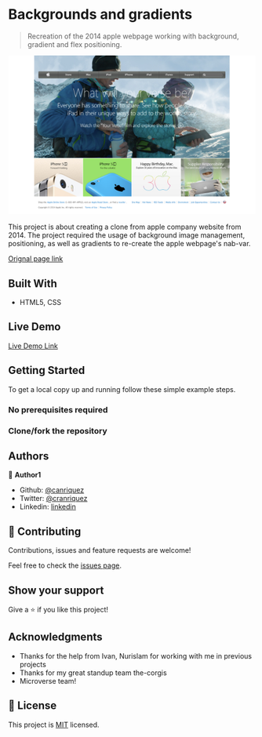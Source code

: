 # Backgrounds and gradients

> Recreation of the 2014 apple webpage working with background, gradient and flex positioning.

![screenshot](./app_screenshot.png)

This project is about creating a clone from apple company website from 2014. The project required the usage of background image management, positioning, as well as gradients to re-create the apple webpage's nab-var.

[Orignal page link](http://archive.md/UW4oR)

## Built With

- HTML5, CSS

## Live Demo

[Live Demo Link](https://canriquez.github.io/backgrounds-gradients/)

## Getting Started

To get a local copy up and running follow these simple example steps.

### No prerequisites required

### Clone/fork the repository

## Authors

👤 **Author1**

- Github: [@canriquez](https://github.com/canriquez)
- Twitter: [@cranriquez](https://twitter.com/cranriquez)
- Linkedin: [linkedin](https://www.linkedin.com/in/carlosanriquez/)

## 🤝 Contributing

Contributions, issues and feature requests are welcome!

Feel free to check the [issues page](issues/).

## Show your support

Give a ⭐️ if you like this project!

## Acknowledgments

- Thanks for the help from Ivan, Nurislam for working with me in previous projects
- Thanks for my great standup team the-corgis
- Microverse team!

## 📝 License

This project is [MIT](lic.url) licensed.
